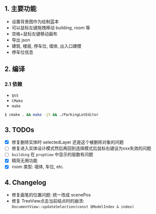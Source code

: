 ## 1. 主要功能

* 设置背景图作为绘制蓝本
* 可以鼠标左键拖拽移动 building, room 等
* 空格+鼠标左键移动画布
* 导出 json
* 建筑, 楼层, 停车位, 墙体, 出入口建模
* 停车位信息

## 2. 编译

### 2.1 依赖

* `Qt5`
* `CMake`
* `make`

```bash
$ cmake . && make -j5 && ./ParkingLotEditor
```

## 3. TODOs

* [x] 修复删除实体时 selectedLayer 还是这个被删除对象的问题
* [ ] 修复进入实体设计模式然后再回到选择模式后鼠标右键设为xxx失效的问题
* [ ] `building` 在 `propView` 中显示的层数有问题
* [x] 精简无用功能
* [x] room 类型: 墙体, 车位, etc.

## 4. Changelog

* 修复画笔的位置问题: 统一改成 scenePos
* 修复 TreeView点击当前结点时的崩溃: `DocumentView::updateSelection(const QModelIndex & index)`
